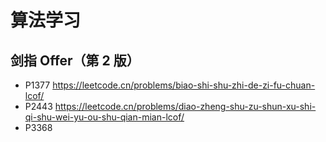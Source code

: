 # 算法学习

##  剑指 Offer（第 2 版）

- P1377 https://leetcode.cn/problems/biao-shi-shu-zhi-de-zi-fu-chuan-lcof/
- P2443 https://leetcode.cn/problems/diao-zheng-shu-zu-shun-xu-shi-qi-shu-wei-yu-ou-shu-qian-mian-lcof/
- P3368